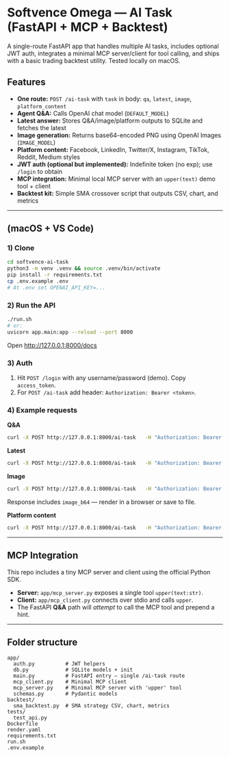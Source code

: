 # Softvence Omega — AI Task (FastAPI + MCP + Backtest)

A single-route FastAPI app that handles multiple AI tasks, includes optional JWT auth, integrates a minimal MCP server/client for tool calling, and ships with a basic trading backtest utility. Tested locally on macOS.

## Features
- **One route:** `POST /ai-task` with `task` in body: `qa`, `latest`, `image`, `platform_content`
- **Agent Q&A:** Calls OpenAI chat model (`DEFAULT_MODEL`)
- **Latest answer:** Stores Q&A/image/platform outputs to SQLite and fetches the latest
- **Image generation:** Returns base64-encoded PNG using OpenAI Images (`IMAGE_MODEL`)
- **Platform content:** Facebook, LinkedIn, Twitter/X, Instagram, TikTok, Reddit, Medium styles
- **JWT auth (optional but implemented):** Indefinite token (no exp); use `/login` to obtain
- **MCP integration:** Minimal local MCP server with an `upper(text)` demo tool + client
- **Backtest kit:** Simple SMA crossover script that outputs CSV, chart, and metrics

---

## (macOS + VS Code)

### 1) Clone 
```bash
cd softvence-ai-task
python3 -m venv .venv && source .venv/bin/activate
pip install -r requirements.txt
cp .env.example .env
# At .env set OPENAI_API_KEY=...
```

### 2) Run the API
```bash
./run.sh
# or:
uvicorn app.main:app --reload --port 8000
```
Open http://127.0.0.1:8000/docs

### 3) Auth
1. Hit `POST /login` with any username/password (demo). Copy `access_token`.
2. For `POST /ai-task` add header: `Authorization: Bearer <token>`.

### 4) Example requests
**Q&A**
```bash
curl -X POST http://127.0.0.1:8000/ai-task   -H "Authorization: Bearer TOKEN" -H "Content-Type: application/json"   -d '{"task":"qa","prompt":"What is MCP in one sentence?"}'
```

**Latest**
```bash
curl -X POST http://127.0.0.1:8000/ai-task   -H "Authorization: Bearer TOKEN" -H "Content-Type: application/json"   -d '{"task":"latest"}'
```

**Image**
```bash
curl -X POST http://127.0.0.1:8000/ai-task   -H "Authorization: Bearer TOKEN" -H "Content-Type: application/json"   -d '{"task":"image","prompt":"A minimalist robot mascot, vector style"}'
```
Response includes `image_b64` — render in a browser or save to file.

**Platform content**
```bash
curl -X POST http://127.0.0.1:8000/ai-task   -H "Authorization: Bearer TOKEN" -H "Content-Type: application/json"   -d '{"task":"platform_content","platform":"linkedin","prompt":"Announce our new AI trading API beta"}'
```

---

## MCP Integration 

This repo includes a tiny MCP server and client using the official Python SDK.

- **Server:** `app/mcp_server.py` exposes a single tool `upper(text:str)`.
- **Client:** `app/mcp_client.py` connects over stdio and calls `upper`.
- The FastAPI **Q&A** path will *attempt* to call the MCP tool and prepend a hint.

---



## Folder structure
```
app/
  auth.py          # JWT helpers
  db.py            # SQLite models + init
  main.py          # FastAPI entry — single /ai-task route
  mcp_client.py    # Minimal MCP client
  mcp_server.py    # Minimal MCP server with 'upper' tool
  schemas.py       # Pydantic models
backtest/
  sma_backtest.py  # SMA strategy CSV, chart, metrics
tests/
  test_api.py
Dockerfile
render.yaml
requirements.txt
run.sh
.env.example
```


